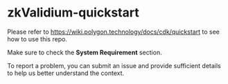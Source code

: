# zkValidium-quickstart

Please refer to https://wiki.polygon.technology/docs/cdk/quickstart to see how to use this repo.

Make sure to check the **System Requirement** section.

To report a problem, you can submit an issue and provide sufficient details to help us better understand the context.
